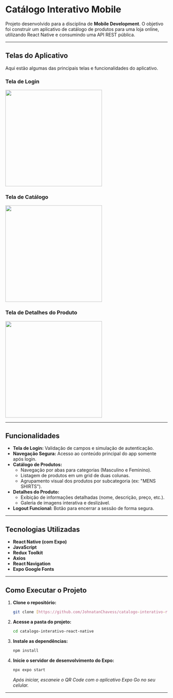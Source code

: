# Catálogo Interativo Mobile 

Projeto desenvolvido para a disciplina de **Mobile Development**. O objetivo foi construir um aplicativo de catálogo de produtos para uma loja online, utilizando React Native e consumindo uma API REST pública.

---

## Telas do Aplicativo

Aqui estão algumas das principais telas e funcionalidades do aplicativo.

### Tela de Login
<img src="https://github.com/user-attachments/assets/15052c12-62ee-4aa5-a98f-2cbdd9f7d248" width="300">

### Tela de Catálogo
<img src="https://github.com/user-attachments/assets/19603ec1-c29b-4fdd-bf29-dca35c2625ef" width="300">

### Tela de Detalhes do Produto
<img src="https://github.com/user-attachments/assets/d33fd381-f2c7-482b-9880-0f440a967053" width="300">

---

## Funcionalidades

- **Tela de Login:** Validação de campos e simulação de autenticação.
- **Navegação Segura:** Acesso ao conteúdo principal do app somente após login.
- **Catálogo de Produtos:**
    - Navegação por abas para categorias (Masculino e Feminino).
    - Listagem de produtos em um grid de duas colunas.
    - Agrupamento visual dos produtos por subcategoria (ex: "MENS SHIRTS").
- **Detalhes do Produto:**
    - Exibição de informações detalhadas (nome, descrição, preço, etc.).
    - Galeria de imagens interativa e deslizável.
- **Logout Funcional:** Botão para encerrar a sessão de forma segura.

---

## Tecnologias Utilizadas

- **React Native (com Expo)**
- **JavaScript**
- **Redux Toolkit**
- **Axios**
- **React Navigation**
- **Expo Google Fonts**

---

## Como Executar o Projeto

1.  **Clone o repositório:**
    ```bash
    git clone [https://github.com/JohnatanChavess/catalogo-interativo-react-native.git](https://github.com/JohnatanChavess/catalogo-interativo-react-native.git)
    ```

2.  **Acesse a pasta do projeto:**
    ```bash
    cd catalogo-interativo-react-native
    ```

3.  **Instale as dependências:**
    ```bash
    npm install
    ```

4.  **Inicie o servidor de desenvolvimento do Expo:**
    ```bash
    npx expo start
    ```
    *Após iniciar, escaneie o QR Code com o aplicativo Expo Go no seu celular.*

---

